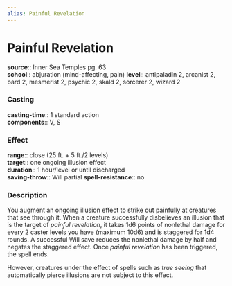 ```yaml
---
alias: Painful Revelation
---
```


# Painful Revelation 

**source**:: Inner Sea Temples pg. 63  
**school**:: abjuration (mind-affecting, pain)
**level**:: antipaladin 2, arcanist 2, bard 2, mesmerist 2, psychic 2, skald 2, sorcerer 2, wizard 2

### Casting 

**casting-time**:: 1 standard action  
**components**:: V, S

### Effect 

**range**:: close (25 ft. + 5 ft./2 levels)  
**target**:: one ongoing illusion effect  
**duration**:: 1 hour/level or until discharged  
**saving-throw**:: Will partial
**spell-resistance**:: no

### Description 

You augment an ongoing illusion effect to strike out painfully at creatures that see through it. When a creature successfully disbelieves an illusion that is the target of *painful revelation*, it takes 1d6 points of nonlethal damage for every 2 caster levels you have (maximum 10d6) and is staggered for 1d4 rounds. A successful Will save reduces the nonlethal damage by half and negates the staggered effect. Once *painful revelation* has been triggered, the spell ends.  
  
However, creatures under the effect of spells such as *true seeing* that automatically pierce illusions are not subject to this effect.
